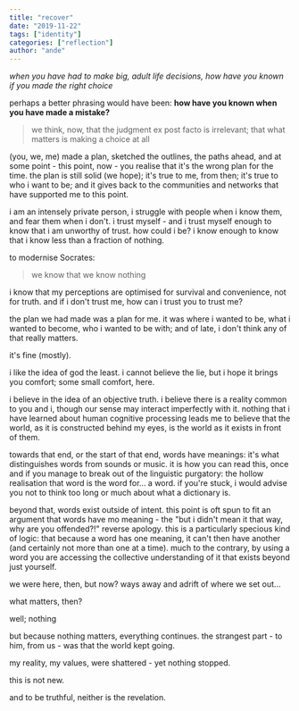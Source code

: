 ```yaml
---
title: "recover"
date: "2019-11-22"
tags: ["identity"]
categories: ["reflection"]
author: "ande"
---
```


*when you have had to make big, adult life decisions, how have you known if you made the right choice*

perhaps a better phrasing would have been: **how have you known when you have made a mistake?**

> we think, now, that the judgment ex post facto is irrelevant; that what matters is making a choice at all

(you, we, me) made a plan, sketched the outlines, the paths ahead, and at some point - this point, now - you realise that it's the wrong plan for the time. the plan is still solid (we hope); it's true to me, from then; it's true to who i want to be; and it gives back to the communities and networks that have supported me to this point.

i am an intensely private person, i struggle with people when i know them, and fear them when i don't. i trust myself - and i trust myself enough to know that i am unworthy of trust. how could i be? i know enough to know that i know less than a fraction of nothing.

to modernise Socrates:

> we know that we know nothing

i know that my perceptions are optimised for survival and convenience, not for truth. and if i don't trust me, how can i trust you to trust me?

the plan we had made was a plan for me. it was where i wanted to be, what i wanted to become, who i wanted to be with; and of late, i don't think any of that really matters.

it's fine (mostly).

i like the idea of god the least. i cannot believe the lie, but i hope it brings you comfort; some small comfort, here.

i believe in the idea of an objective truth. i believe there is a reality common to you and i, though our sense may interact imperfectly with it. nothing that i have learned about human cognitive processing leads me to believe that the world, as it is constructed behind my eyes, is the world as it exists in front of them.

towards that end, or the start of that end, words have meanings: it's what distinguishes words from sounds or music. it is how you can read this, once and if you manage to break out of the linguistic purgatory: the hollow realisation that word is the word for... a word. if you're stuck, i would advise you not to think too long or much about what a dictionary is.

beyond that, words exist outside of intent. this point is oft spun to fit an argument that words have mo meaning - the "but i didn't mean it that way, why are you offended?!" reverse apology. this is a particularly specious kind of logic: that because a word has one meaning, it can't then have another (and certainly not more than one at a time). much to the contrary, by using a word you are accessing the collective understanding of it that exists beyond just yourself.

we were here, then, but now? ways away and adrift of where we set out...

what matters, then?

well; nothing

but because nothing matters, everything continues. the strangest part - to him, from us - was that the world kept going.

my reality, my values, were shattered - yet nothing stopped.

this is not new.

and to be truthful, neither is the revelation.
